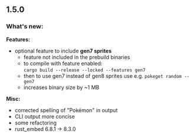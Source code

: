 ## 1.5.0

### What's new:

**Features:**

- optional feature to include **gen7 sprites**
    - feature not included in the prebuild binaries
    - to compile with feature enabled:<br>
    `cargo build --release --locked --features gen7`
    - then to use gen7 instead of gen8 sprites use e.g. `pokeget random --gen7`
    - increases binary size by ~1 MB

**Misc:**

- corrected spelling of "Pokémon" in output
- CLI output more concise
- some refactoring
- rust_embed 6.8.1 -> 8.3.0